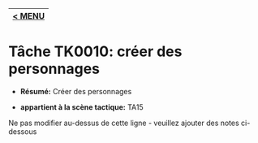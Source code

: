|[< MENU](../README.md)|
|---|
# Tâche TK0010: créer des personnages

* **Résumé:** Créer des personnages

* **appartient à la scène tactique:** TA15

Ne pas modifier au-dessus de cette ligne - veuillez ajouter des notes ci-dessous